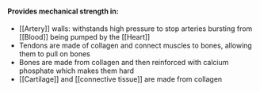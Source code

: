 #### Provides mechanical strength in:
- [[Artery]] walls: withstands high pressure to stop arteries bursting from [[Blood]] being pumped by the [[Heart]]
- Tendons are made of collagen and connect muscles to bones, allowing them to pull on bones
- Bones are made from collagen and then reinforced with calcium phosphate which makes them hard
- [[Cartilage]] and [[connective tissue]] are made from collagen

